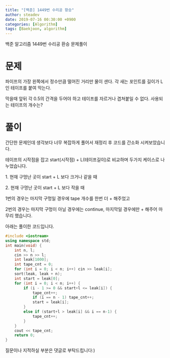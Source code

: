 ```yaml
---
title: "[백준] 1449번 수리공 항승"
author: steadev
date: 2019-07-16 00:30:00 +0900
categories: [Algorithm]
tags: [Baekjoon, algorithm]
---
```



백준 알고리즘 1449번 수리공 환승 문제풀이

# 문제

파이프의 가장 왼쪽에서 정수만큼 떨어진 거리만 물이 샌다. 각 새는 포인트를 길이가 L인 테이프를 붙여 막는다.

막을때 앞뒤 각 0.5의 간격을 두어야 하고 테이프를 자르거나 겹쳐붙일 수 없다. 사용되는 테이프의 개수는?

# 풀이

간단한 문제인데 생각보다 너무 복잡하게 풀어서 재정리 후 코드를 간소화 시켜보았습니다.

테이프의 시작점을 잡고 start(시작점) + L(테이프길이)로 비교하며 두가지 케이스로 나누었습니다.

1\. 현재 구멍난 곳이 start + L 보다 크거나 같을 때

2\. 현재 구멍난 곳이 start + L 보다 작을 때

1번의 경우는 마지막 구멍일 경우에 tape 개수를 한번 더 + 해주었고

2번의 경우는 마지막 구멍이 아닐 경우에는 continue, 마지막일 경우에만 + 해주어 마무리 했습니다.

아래는 풀이한 코드입니다.

```c++
#include <iostream>
using namespace std;
int main(void) {
    int n, l;
    cin >> n >> l;
    int leak[1000];
    int tape_cnt = 0;
    for (int i = 0; i < n; i++) cin >> leak[i];
    sort(leak, leak + n);
    int start = leak[0];
    for (int i = 0; i < n; i++) {
        if (i - 1 >= 0 && start+l <= leak[i]) {
            tape_cnt++;
            if (i == n - 1) tape_cnt++;
            start = leak[i];
        }
        else if (start+l > leak[i] && i == n-1) {
            tape_cnt++;
        }
    }
    cout << tape_cnt;
    return 0;
}
```

질문이나 지적하실 부분은 댓글로 부탁드립니다:)